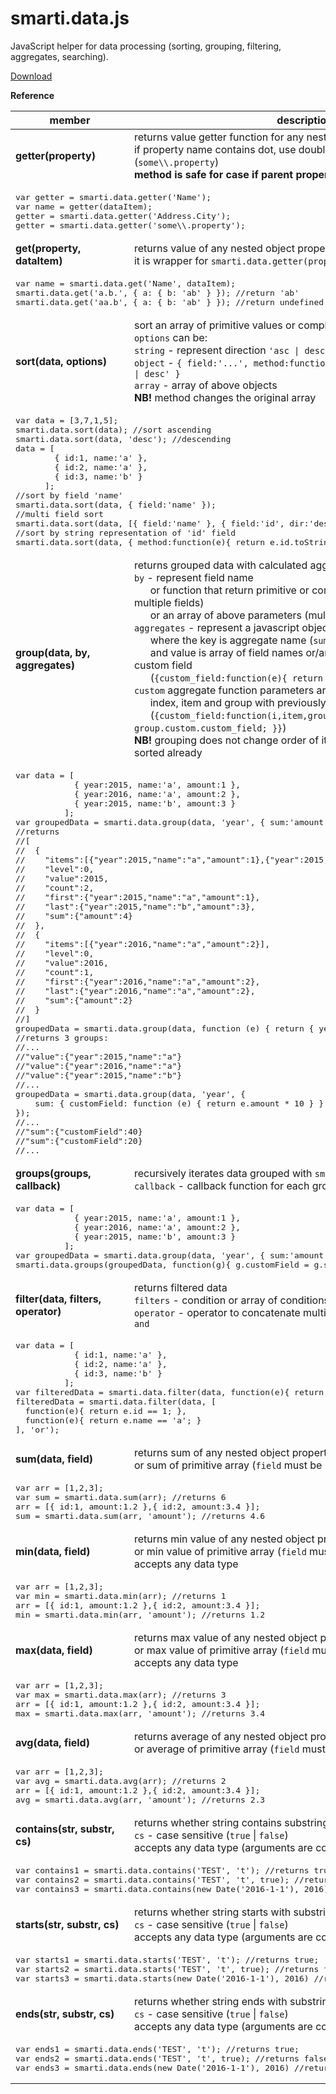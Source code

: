 # smarti.data.js

JavaScript helper for data processing (sorting, grouping, filtering, aggregates, searching).

[Download](https://raw.githubusercontent.com/onitecsoft/smarti.data.js/master/src/smarti.data.js)

<b>Reference</b>

<table>
  <thead>
    <tr>
      <th>member</th>
      <th>description</th>
    </tr>
  </thead>
  <tr>
    <td><b>getter(property)</b></td>
    <td>returns value getter function for any nested object property<br/>if property name contains dot, use double backslash to escape it (<code>some\\.property</code>)<br/><b>method is safe for case if parent property is not set</b></td>
  </tr>
  <tr>
    <td colspan="2">
<pre lang="javascript">
var getter = smarti.data.getter('Name');
var name = getter(dataItem);
getter = smarti.data.getter('Address.City');
getter = smarti.data.getter('some\\.property');
</pre>
    </td>
  </tr>
  <tr>
    <td><b>get(property, dataItem)</b></td>
    <td>returns value of any nested object property<br/>it is wrapper for <code>smarti.data.getter(property)(dataItem)</code></td>
  </tr>
  <tr>
    <td colspan="2">
<pre lang="javascript">
var name = smarti.data.get('Name', dataItem);
smarti.data.get('a.b.', { a: { b: 'ab' } }); //return 'ab'
smarti.data.get('aa.b', { a: { b: 'ab' } }); //return undefined
</pre>
    </td>
  </tr>
  <tr>
    <td><b>sort(data, options)</b></td>
    <td>sort an array of primitive values or complex objects<br/>
      <code>options</code> can be:<br/>
      <code>string</code> - represent direction <code>'asc | desc'</code><br/>
      <code>object</code> - <code>{ field:'...', method:function(e){ return ... }, dir:'asc | desc' }</code><br/>
      <code>array</code> - array of above objects<br/><b>NB!</b> method changes the original array</td>
  </tr>
  <tr>
    <td colspan="2">
<pre lang="javascript">
var data = [3,7,1,5];
smarti.data.sort(data); //sort ascending
smarti.data.sort(data, 'desc'); //descending
data = [
        { id:1, name:'a' },
        { id:2, name:'a' },
        { id:3, name:'b' }
      ];
//sort by field 'name'
smarti.data.sort(data, { field:'name' });
//multi field sort
smarti.data.sort(data, [{ field:'name' }, { field:'id', dir:'desc' }]);
//sort by string representation of 'id' field
smarti.data.sort(data, { method:function(e){ return e.id.toString() } });
</pre>
    </td>
  </tr>
  <tr>
    <td><b>group(data, by, aggregates)</b></td>
    <td>returns grouped data with calculated aggregates<br/>
      <code>by</code> - represent field name<br/>
      &nbsp; &nbsp; &nbsp; or function that return primitive or complex object value (group by multiple fields)<br/>
      &nbsp; &nbsp; &nbsp; or an array of above parameters (multiple nested groups)<br/>
      <code>aggregates</code> - represent a javascript object of calculated field aggregates<br/>
      &nbsp; &nbsp; &nbsp; where the key is aggregate name (<code>sum</code>, <code>avg</code>, <code>min</code>, <code>max</code>, <code>custom</code>)<br/>
      &nbsp; &nbsp; &nbsp; and value is array of field names or/and objects that represent custom field<br/>
      &nbsp; &nbsp; &nbsp; (<code>{custom_field:function(e){ return e.SomeField; }}</code>)<br/>
      <code>custom</code> aggregate function parameters are:<br/>
      &nbsp; &nbsp; &nbsp; index, item and group with previously calculated aggregates<br/>
      &nbsp; &nbsp; &nbsp; (<code>{custom_field:function(i,item,group){ return item.SomeField + group.custom.custom_field; }}</code>)<br/>
      <b>NB!</b> grouping does not change order of items, so supposed data is sorted already</td>
  </tr>
  <tr>
    <td colspan="2">
<pre lang="javascript">
var data = [
            { year:2015, name:'a', amount:1 },
            { year:2016, name:'a', amount:2 },
            { year:2015, name:'b', amount:3 }
          ];
var groupedData = smarti.data.group(data, 'year', { sum:'amount' });
//returns 
//[
//  {
//    "items":[{"year":2015,"name":"a","amount":1},{"year":2015,"name":"b","amount":3}],
//    "level":0,
//    "value":2015,
//    "count":2,
//    "first":{"year":2015,"name":"a","amount":1},
//    "last":{"year":2015,"name":"b","amount":3},
//    "sum":{"amount":4}
//  },
//  {
//    "items":[{"year":2016,"name":"a","amount":2}],
//    "level":0,
//    "value":2016,
//    "count":1,
//    "first":{"year":2016,"name":"a","amount":2},
//    "last":{"year":2016,"name":"a","amount":2},
//    "sum":{"amount":2}
//  }
//]
groupedData = smarti.data.group(data, function (e) { return { year: e.year, name: e.name } });
//returns 3 groups:
//...
//"value":{"year":2015,"name":"a"}
//"value":{"year":2016,"name":"a"}
//"value":{"year":2015,"name":"b"}
//...
groupedData = smarti.data.group(data, 'year', {
    sum: { customField: function (e) { return e.amount * 10 } }
});
//...
//"sum":{"customField":40}
//"sum":{"customField":20}
//...
</pre>
    </td>
  </tr>
  <tr>
    <td><b>groups(groups, callback)</b></td>
    <td>recursively iterates data grouped with <code>smarti.data.group</code><br/><code>callback</code> - callback function for each group (<code>function(group){ ... }</code>)</td>
  </tr>
  <tr>
    <td colspan="2">
<pre lang="javascript">
var data = [
            { year:2015, name:'a', amount:1 },
            { year:2016, name:'a', amount:2 },
            { year:2015, name:'b', amount:3 }
          ];
var groupedData = smarti.data.group(data, 'year', { sum:'amount' });
smarti.data.groups(groupedData, function(g){ g.customField = g.sum.amount * 10; });
</pre>
    </td>
  </tr>
  <tr>
    <td><b>filter(data, filters, operator)</b></td>
    <td>returns filtered data<br/><code>filters</code> - condition or array of conditions represented by functions<br/><code>operator</code> - operator to concatenate multiple conditions (<code>and</code>, <code>or</code>). Default <code>and</code> </td>
  </tr>
  <tr>
    <td colspan="2">
<pre lang="javascript">
var data = [
            { id:1, name:'a' },
            { id:2, name:'a' },
            { id:3, name:'b' }
          ];
var filteredData = smarti.data.filter(data, function(e){ return e.id > 1; });
filteredData = smarti.data.filter(data, [
  function(e){ return e.id == 1; },
  function(e){ return e.name == 'a'; }
], 'or');
</pre>
    </td>
  </tr>
  <tr>
    <td><b>sum(data, field)</b></td>
    <td>returns sum of any nested object property<br/>or sum of primitive array (<code>field</code> must be <code>null</code>)</td>
  </tr>
  <tr>
    <td colspan="2">
<pre lang="javascript">
var arr = [1,2,3];
var sum = smarti.data.sum(arr); //returns 6
arr = [{ id:1, amount:1.2 },{ id:2, amount:3.4 }];
sum = smarti.data.sum(arr, 'amount'); //returns 4.6
</pre>
    </td>
  </tr>
  <tr>
    <td><b>min(data, field)</b></td>
    <td>returns min value of any nested object property<br/>or min value of primitive array (<code>field</code> must be <code>null</code>)<br/>accepts any data type</td>
  </tr>
  <tr>
    <td colspan="2">
<pre lang="javascript">
var arr = [1,2,3];
var min = smarti.data.min(arr); //returns 1
arr = [{ id:1, amount:1.2 },{ id:2, amount:3.4 }];
min = smarti.data.min(arr, 'amount'); //returns 1.2
</pre>
    </td>
  </tr>
  <tr>
    <td><b>max(data, field)</b></td>
    <td>returns max value of any nested object property<br/>or max value of primitive array (<code>field</code> must be <code>null</code>)<br/>accepts any data type</td>
  </tr>
  <tr>
    <td colspan="2">
<pre lang="javascript">
var arr = [1,2,3];
var max = smarti.data.max(arr); //returns 3
arr = [{ id:1, amount:1.2 },{ id:2, amount:3.4 }];
max = smarti.data.max(arr, 'amount'); //returns 3.4
</pre>
    </td>
  </tr>
  <tr>
    <td><b>avg(data, field)</b></td>
    <td>returns average of any nested object property<br/>or average of primitive array (<code>field</code> must be <code>null</code>)</td>
  </tr>
  <tr>
    <td colspan="2">
<pre lang="javascript">
var arr = [1,2,3];
var avg = smarti.data.avg(arr); //returns 2
arr = [{ id:1, amount:1.2 },{ id:2, amount:3.4 }];
avg = smarti.data.avg(arr, 'amount'); //returns 2.3
</pre>
    </td>
  </tr>
  <tr>
    <td><b>contains(str, substr, cs)</b></td>
    <td>returns whether string contains substring<br/><code>cs</code> - case sensitive (<code>true</code> | <code>false</code>)<br/>accepts any data type (arguments are converted <code>toString()</code>)</td>
  </tr>
  <tr>
    <td colspan="2">
<pre lang="javascript">
var contains1 = smarti.data.contains('TEST', 't'); //returns true;
var contains2 = smarti.data.contains('TEST', 't', true); //returns false;
var contains3 = smarti.data.contains(new Date('2016-1-1'), 2016) //returns true;
</pre>
    </td>
  </tr>
  <tr>
    <td><b>starts(str, substr, cs)</b></td>
    <td>returns whether string starts with substring<br/><code>cs</code> - case sensitive (<code>true</code> | <code>false</code>)<br/>accepts any data type (arguments are converted <code>toString()</code>)</td>
  </tr>
  <tr>
    <td colspan="2">
<pre lang="javascript">
var starts1 = smarti.data.starts('TEST', 't'); //returns true;
var starts2 = smarti.data.starts('TEST', 't', true); //returns false;
var starts3 = smarti.data.starts(new Date('2016-1-1'), 2016) //returns false;
</pre>
    </td>
  </tr>
  <tr>
    <td><b>ends(str, substr, cs)</b></td>
    <td>returns whether string ends with substring<br/><code>cs</code> - case sensitive (<code>true</code> | <code>false</code>)<br/>accepts any data type (arguments are converted <code>toString()</code>)</td>
  </tr>
  <tr>
    <td colspan="2">
<pre lang="javascript">
var ends1 = smarti.data.ends('TEST', 't'); //returns true;
var ends2 = smarti.data.ends('TEST', 't', true); //returns false;
var ends3 = smarti.data.ends(new Date('2016-1-1'), 2016) //returns false;
</pre>
    </td>
  </tr>
</table>
